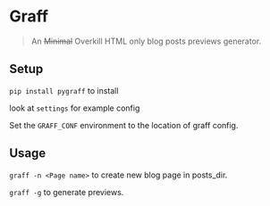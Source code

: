 # Graff

> An ~~Minimal~~ Overkill HTML only blog posts previews generator.

## Setup

`pip install pygraff` to install

look at `settings` for example config

Set the `GRAFF_CONF` environment to the location of graff config. 

## Usage

`graff -n <Page name>` to create new blog page in posts_dir.

`graff -g` to generate previews.

